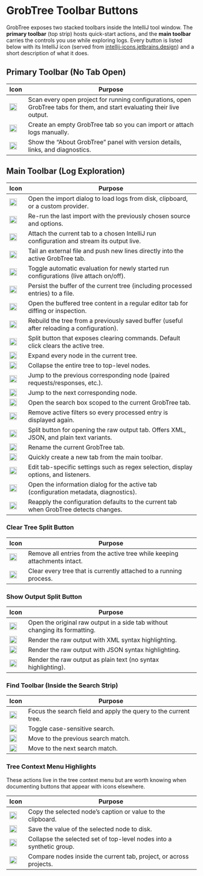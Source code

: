 # GrobTree Toolbar Buttons

GrobTree exposes two stacked toolbars inside the IntelliJ tool window. The **primary toolbar** (top strip) hosts quick-start actions, and the **main toolbar** carries the controls you use while exploring logs. Every button is listed below with its IntelliJ icon (served from [intellij-icons.jetbrains.design](https://intellij-icons.jetbrains.design)) and a short description of what it does.

## Primary Toolbar (No Tab Open)

| Icon | Purpose |
| --- | --- |
| <img src="https://intellij-icons.jetbrains.design/icons/AllIcons/actions/runAll.svg" width="20" alt="RunAll"> | Scan every open project for running configurations, open GrobTree tabs for them, and start evaluating their live output. |
| <img src="https://intellij-icons.jetbrains.design/icons/AllIcons/actions/openNewTab.svg" width="20" alt="OpenNewTab"> | Create an empty GrobTree tab so you can import or attach logs manually. |
| <img src="https://intellij-icons.jetbrains.design/icons/AllIcons/general/information.svg" width="20" alt="Information"> | Show the “About GrobTree” panel with version details, links, and diagnostics. |

## Main Toolbar (Log Exploration)

| Icon | Purpose |
| --- | --- |
| <img src="https://intellij-icons.jetbrains.design/icons/AllIcons/toolbarDecorator/import.svg" width="20" alt="Import"> | Open the import dialog to load logs from disk, clipboard, or a custom provider. |
| <img src="https://intellij-icons.jetbrains.design/icons/AllIcons/toolbarDecorator/import.svg" width="20" alt="Import"> | Re-run the last import with the previously chosen source and options. |
| <img src="https://intellij-icons.jetbrains.design/icons/AllIcons/debugger/attachToProcess.svg" width="20" alt="Attach"> | Attach the current tab to a chosen IntelliJ run configuration and stream its output live. |
| <img src="https://intellij-icons.jetbrains.design/icons/AllIcons/expui/fileTypes/addAny.svg" width="20" alt="AddAny"> | Tail an external file and push new lines directly into the active GrobTree tab. |
| <img src="https://intellij-icons.jetbrains.design/icons/AllIcons/debugger/threadRunning.svg" width="20" alt="ThreadRunning"> | Toggle automatic evaluation for newly started run configurations (live attach on/off). |
| <img src="https://intellij-icons.jetbrains.design/icons/AllIcons/actions/menu-saveall.svg" width="20" alt="MenuSaveAll"> | Persist the buffer of the current tree (including processed entries) to a file. |
| <img src="https://intellij-icons.jetbrains.design/icons/AllIcons/general/layoutEditorOnly.svg" width="20" alt="LayoutEditorOnly"> | Open the buffered tree content in a regular editor tab for diffing or inspection. |
| <img src="https://intellij-icons.jetbrains.design/icons/AllIcons/actions/refresh.svg" width="20" alt="Refresh"> | Rebuild the tree from a previously saved buffer (useful after reloading a configuration). |
| <img src="https://intellij-icons.jetbrains.design/icons/AllIcons/actions/gc.svg" width="20" alt="GC"> | Split button that exposes clearing commands. Default click clears the active tree. |
| <img src="https://intellij-icons.jetbrains.design/icons/AllIcons/actions/expandall.svg" width="20" alt="ExpandAll"> | Expand every node in the current tree. |
| <img src="https://intellij-icons.jetbrains.design/icons/AllIcons/actions/collapseall.svg" width="20" alt="CollapseAll"> | Collapse the entire tree to top-level nodes. |
| <img src="https://intellij-icons.jetbrains.design/icons/AllIcons/actions/previousOccurence.svg" width="20" alt="Previous"> | Jump to the previous corresponding node (paired requests/responses, etc.). |
| <img src="https://intellij-icons.jetbrains.design/icons/AllIcons/actions/nextOccurence.svg" width="20" alt="Next"> | Jump to the next corresponding node. |
| <img src="https://intellij-icons.jetbrains.design/icons/AllIcons/actions/find.svg" width="20" alt="Find"> | Open the search box scoped to the current GrobTree tab. |
| <img src="https://intellij-icons.jetbrains.design/icons/AllIcons/actions/selectall.svg" width="20" alt="SelectAll"> | Remove active filters so every processed entry is displayed again. |
| <img src="https://intellij-icons.jetbrains.design/icons/AllIcons/general/projectTab.svg" width="20" alt="ProjectTab"> | Split button for opening the raw output tab. Offers XML, JSON, and plain text variants. |
| <img src="https://intellij-icons.jetbrains.design/icons/AllIcons/actions/highlighting.svg" width="20" alt="Highlighting"> | Rename the current GrobTree tab. |
| <img src="https://intellij-icons.jetbrains.design/icons/AllIcons/actions/openNewTab.svg" width="20" alt="OpenNewTab"> | Quickly create a new tab from the main toolbar. |
| <img src="https://intellij-icons.jetbrains.design/icons/AllIcons/expui/general/settings.svg" width="20" alt="Settings"> | Edit tab-specific settings such as regex selection, display options, and listeners. |
| <img src="https://intellij-icons.jetbrains.design/icons/AllIcons/general/information.svg" width="20" alt="Information"> | Open the information dialog for the active tab (configuration metadata, diagnostics). |
| <img src="https://intellij-icons.jetbrains.design/icons/AllIcons/ide/notification/ideUpdate.svg" width="20" alt="IdeUpdate"> | Reapply the configuration defaults to the current tab when GrobTree detects changes. |

### Clear Tree Split Button

| Icon | Purpose |
| --- | --- |
| <img src="https://intellij-icons.jetbrains.design/icons/AllIcons/actions/gc.svg" width="20" alt="GC"> | Remove all entries from the active tree while keeping attachments intact. |
| <img src="https://intellij-icons.jetbrains.design/icons/AllIcons/debugger/attachToProcess.svg" width="20" alt="AttachToProcess"> | Clear every tree that is currently attached to a running process. |

### Show Output Split Button

| Icon | Purpose |
| --- | --- |
| <img src="https://intellij-icons.jetbrains.design/icons/AllIcons/general/projectTab.svg" width="20" alt="ProjectTab"> | Open the original raw output in a side tab without changing its formatting. |
| <img src="https://intellij-icons.jetbrains.design/icons/AllIcons/expui/fileTypes/xml.svg" width="20" alt="XML"> | Render the raw output with XML syntax highlighting. |
| <img src="https://intellij-icons.jetbrains.design/icons/AllIcons/expui/fileTypes/json.svg" width="20" alt="JSON"> | Render the raw output with JSON syntax highlighting. |
| <img src="https://intellij-icons.jetbrains.design/icons/AllIcons/expui/fileTypes/text.svg" width="20" alt="Text"> | Render the raw output as plain text (no syntax highlighting). |

### Find Toolbar (Inside the Search Strip)

| Icon | Purpose |
| --- | --- |
| <img src="https://intellij-icons.jetbrains.design/icons/AllIcons/actions/search.svg" width="20" alt="Search"> | Focus the search field and apply the query to the current tree. |
| <img src="https://intellij-icons.jetbrains.design/icons/AllIcons/actions/matchCase.svg" width="20" alt="MatchCase"> | Toggle case-sensitive search. |
| <img src="https://intellij-icons.jetbrains.design/icons/AllIcons/actions/previousOccurence.svg" width="20" alt="PreviousOccurence"> | Move to the previous search match. |
| <img src="https://intellij-icons.jetbrains.design/icons/AllIcons/actions/nextOccurence.svg" width="20" alt="NextOccurence"> | Move to the next search match. |

### Tree Context Menu Highlights

These actions live in the tree context menu but are worth knowing when documenting buttons that appear with icons elsewhere.

| Icon | Purpose |
| --- | --- |
| <img src="https://intellij-icons.jetbrains.design/icons/AllIcons/actions/copy.svg" width="20" alt="Copy"> | Copy the selected node’s caption or value to the clipboard. |
| <img src="https://intellij-icons.jetbrains.design/icons/AllIcons/actions/menu-saveall.svg" width="20" alt="MenuSaveAll"> | Save the value of the selected node to disk. |
| <img src="https://intellij-icons.jetbrains.design/icons/AllIcons/actions/collapseall.svg" width="20" alt="CollapseAll"> | Collapse the selected set of top-level nodes into a synthetic group. |
| <img src="https://intellij-icons.jetbrains.design/icons/AllIcons/actions/diff.svg" width="20" alt="Diff"> | Compare nodes inside the current tab, project, or across projects. |
